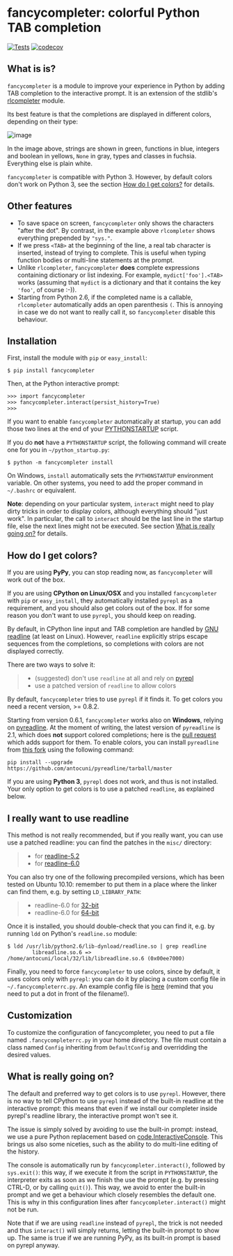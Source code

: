 # fancycompleter: colorful Python TAB completion

[![Tests](https://github.com/bretello/fancycompleter/actions/workflows/tests.yaml/badge.svg)](https://github.com/bretello/fancycompleter/actions/workflows/tests.yaml)
[![codecov](https://codecov.io/gh/bretello/fancycompleter/graph/badge.svg?token=M70VF5GAP8)](https://codecov.io/gh/bretello/fancycompleter)

## What is is?

`fancycompleter` is a module to improve your experience in Python by
adding TAB completion to the interactive prompt. It is an extension of
the stdlib\'s
[rlcompleter](http://docs.python.org/library/rlcompleter.html) module.

Its best feature is that the completions are displayed in different
colors, depending on their type:

![image](http://bitbucket.org/antocuni/fancycompleter/raw/5bf506e05ce7/screenshot.png)

In the image above, strings are shown in green, functions in blue,
integers and boolean in yellows, `None` in gray, types and classes in
fuchsia. Everything else is plain white.

`fancycompleter` is compatible with Python 3. However, by default colors
don\'t work on Python 3, see the section [How do I get
colors?](#how-do-i-get-colors) for details.

## Other features

- To save space on screen, `fancycompleter` only shows the characters
  "after the dot". By contrast, in the example above `rlcompleter`
  shows everything prepended by `"sys."`.
- If we press `<TAB>` at the beginning of the line, a real tab
  character is inserted, instead of trying to complete. This is useful
  when typing function bodies or multi-line statements at the prompt.
- Unlike `rlcompleter`, `fancycompleter` **does** complete expressions
  containing dictionary or list indexing. For example,
  `mydict['foo'].<TAB>` works (assuming that `mydict` is a dictionary
  and that it contains the key `'foo'`, of course :-)).
- Starting from Python 2.6, if the completed name is a callable,
  `rlcompleter` automatically adds an open parenthesis `(`. This is
  annoying in case we do not want to really call it, so
  `fancycompleter` disable this behaviour.

## Installation

First, install the module with `pip` or `easy_install`:

    $ pip install fancycompleter

Then, at the Python interactive prompt:

    >>> import fancycompleter
    >>> fancycompleter.interact(persist_history=True)
    >>>

If you want to enable `fancycompleter` automatically at startup, you can
add those two lines at the end of your
[PYTHONSTARTUP](http://docs.python.org/using/cmdline.html#envvar-PYTHONSTARTUP)
script.

If you do **not** have a `PYTHONSTARTUP` script, the
following command will create one for you in `~/python_startup.py`:

    $ python -m fancycompleter install

On Windows, `install` automatically sets the `PYTHONSTARTUP` environment
variable. On other systems, you need to add the proper command in
`~/.bashrc` or equivalent.

**Note**: depending on your particular system, `interact` might need to
play dirty tricks in order to display colors, although everything should
"just work". In particular, the call to `interact` should be the last
line in the startup file, else the next lines might not be executed. See
section [What is really going on?](#what-is-really-going-on) for
details.

## How do I get colors?

If you are using **PyPy**, you can stop reading now, as `fancycompleter`
will work out of the box.

If you are using **CPython on Linux/OSX** and you installed
`fancycompleter` with `pip` or `easy_install`, they automatically
installed `pyrepl` as a requirement, and you should also get colors out
of the box. If for some reason you don\'t want to use `pyrepl`, you
should keep on reading.

By default, in CPython line input and TAB completion are handled by [GNU
readline](http://tiswww.case.edu/php/chet/readline/rltop.html) (at least
on Linux). However, `readline` explicitly strips escape sequences from
the completions, so completions with colors are not displayed correctly.

There are two ways to solve it:

> - (suggested) don\'t use `readline` at all and rely on
>   [pyrepl](http://codespeak.net/pyrepl/)
> - use a patched version of `readline` to allow colors

By default, `fancycompleter` tries to use `pyrepl` if it finds it. To
get colors you need a recent version, \>= 0.8.2.

Starting from version 0.6.1, `fancycompleter` works also on **Windows**,
relying on [pyreadline](https://pypi.python.org/pypi/pyreadline). At the
moment of writing, the latest version of `pyreadline` is 2.1, which does
**not** support colored completions; here is the [pull
request](https://github.com/pyreadline/pyreadline/pull/48) which adds
support for them. To enable colors, you can install `pyreadline` from
[this fork](https://github.com/antocuni/pyreadline) using the following
command:

    pip install --upgrade https://github.com/antocuni/pyreadline/tarball/master

If you are using **Python 3**, `pyrepl` does not work, and thus is not
installed. Your only option to get colors is to use a patched
`readline`, as explained below.

## I really want to use readline

This method is not really recommended, but if you really want, you can
use use a patched readline: you can find the patches in the `misc/`
directory:

> - for
>   [readline-5.2](http://bitbucket.org/antocuni/fancycompleter/src/tip/misc/readline-escape-5.2.patch)
> - for
>   [readline-6.0](http://bitbucket.org/antocuni/fancycompleter/src/tip/misc/readline-escape-6.0.patch)

You can also try one of the following precompiled versions, which has
been tested on Ubuntu 10.10: remember to put them in a place where the
linker can find them, e.g. by setting `LD_LIBRARY_PATH`:

> - readline-6.0 for
>   [32-bit](http://bitbucket.org/antocuni/fancycompleter/src/tip/misc/libreadline.so.6-32bit)
> - readline-6.0 for
>   [64-bit](http://bitbucket.org/antocuni/fancycompleter/src/tip/misc/libreadline.so.6-64bit)

Once it is installed, you should double-check that you can find it, e.g.
by running `ldd` on Python\'s `readline.so` module:

    $ ldd /usr/lib/python2.6/lib-dynload/readline.so | grep readline
            libreadline.so.6 => /home/antocuni/local/32/lib/libreadline.so.6 (0x00ee7000)

Finally, you need to force `fancycompleter` to use colors, since by
default, it uses colors only with `pyrepl`: you can do it by placing a
custom config file in `~/.fancycompleterrc.py`. An example config file
is
[here](http://bitbucket.org/antocuni/fancycompleter/src/tip/misc/fancycompleterrc.py)
(remind that you need to put a dot in front of the filename!).

## Customization

To customize the configuration of fancycompleter, you need to put a file
named `.fancycompleterrc.py` in your home directory. The file must
contain a class named `Config` inheriting from `DefaultConfig` and
overridding the desired values.

## What is really going on?

The default and preferred way to get colors is to use `pyrepl`. However,
there is no way to tell CPython to use `pyrepl` instead of the built-in
readline at the interactive prompt: this means that even if we install
our completer inside pyrepl\'s readline library, the interactive prompt
won\'t see it.

The issue is simply solved by avoiding to use the built-in prompt:
instead, we use a pure Python replacement based on
[code.InteractiveConsole](http://docs.python.org/library/code.html#code.InteractiveConsole).
This brings us also some niceties, such as the ability to do multi-line
editing of the history.

The console is automatically run by `fancycompleter.interact()`,
followed by `sys.exit()`: this way, if we execute it from the script in
`PYTHONSTARTUP`, the interpreter exits as soon as we finish the use the
prompt (e.g. by pressing CTRL-D, or by calling `quit()`). This way, we
avoid to enter the built-in prompt and we get a behaviour which closely
resembles the default one. This is why in this configuration lines after
`fancycompleter.interact()` might not be run.

Note that if we are using `readline` instead of `pyrepl`, the trick is
not needed and thus `interact()` will simply returns, letting the
built-in prompt to show up. The same is true if we are running PyPy, as
its built-in prompt is based on pyrepl anyway.

